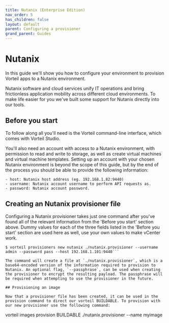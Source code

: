 ```yaml
---
title: Nutanix (Enterprise Edition)
nav_order: 5
has_children: false
layout: default
parent: Configuring a provisioner
grand_parent: Guides
---
```


# Nutanix

In this guide we'll show you how to configure your environment to provision Vorteil apps to a Nutanix environment.

Nutanix software and cloud services unify IT operations and bring frictionless application mobility across different cloud environments. To make life easier for you we've built some support for Nutanix directly into our tools. 

## Before you start

To follow along all you'll need is the Vorteil command-line interface, which comes with Vorteil Studio.

You'll also need an account with access to a Nutanix environment, with permission to read and write to storage, as well as create virtual machines and virtual machine templates. Setting up an account with your chosen Nutanix environment is beyond the scope of this guide, but by the end of the process you should be able to provide the following information:

    - host: Nutanix host address (eg. 192.168.1.82:9440)
    - username: Nutanix account username to perform API requests as.
    - password: Nutanix account password.

## Creating an Nutanix provisioner file

Configuring a Nutanix provisioner takes just one command after you've found all of the relevant information from the 'Before you start' section above. Dummy values for each of the three fields listed in the 'Before you start' section are used here as well, use your own values to make vCenter work.

```
$ vorteil provisioners new nutanix ./nutanix.provisioner --username admin --password pass --host 192.168.1.101:9440```

The command will create a file at `./nutanix.provisioner`, which is a base64-encoded version of the information required to provision to Nutanix. An optional flag, `--passphrase`, can be used when creating the provisioner to encrypt the resulting payload. The passphrase will be required when attempting to use the provisioner in the future.

## Provisioning an image

Now that a provisioner file has been created, it can be used in the provision command to direct our vorteil BUILDABLE. To provision with our new provisioner use the following command:

```
vorteil images provision BUILDABLE ./nutanix.provisioner --name myimage
```